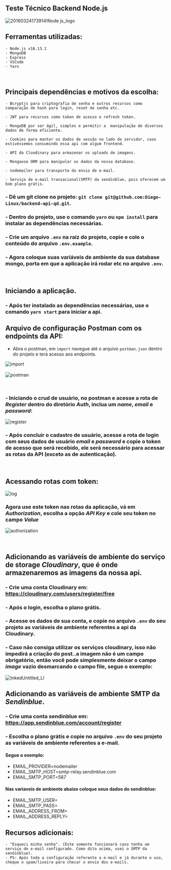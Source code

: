 ## Teste Técnico Backend Node.js

![20160324173914!Node js_logo](https://user-images.githubusercontent.com/60199339/164948993-a031fd56-6a33-4150-9b8b-a5da511d1d87.svg)

## Ferramentas utilizadas: 
    - Node.js v16.13.1
    - MongoDB
    - Express
    - VSCode
    - Yarn

</br>


## Principais dependências e motivos da escolha:
    - Bcryptjs para criptografia de senha e outros recursos como comparação de hash para login, reset de senha etc.
  
    - JWT para recursos como token de acesso e refresh token.

    - MongoDB por ser ágil, simples e permitir a  manipulação de diversos dados de forma eficiente.

    - Cookies para manter os dados de sessão no lado do servidor, caso estivéssemos consumindo essa api com algum frontend.

    - API da Cloudinary para armazenar os uploads de imagens.

    - Mongoose ORM para manipular os dados da nossa database.

    - nodemailer para transporte do envio de e-mail.

    - Serviço de e-mail transacional(SMTP) da sendinblue, pois oferecem um bom plano grátis.


### - Dê um git clone no projeto: ```git clone git@github.com:Diego-Linux/backend-api-qd.git```.

### - Dentro do projeto, use o comando ```yarn``` ou ```npm install``` para instalar as dependências necessárias.

### - Crie um arquivo ```.env``` na raíz do projeto, copie e cole o conteúdo do arquivo ```.env.example```.

### - Agora coloque suas variáveis de ambiente da sua database mongo, porta em que a aplicação irá rodar etc no arquivo ```.env```.

</br>

## Iniciando a aplicação.

### - Após ter instalado as dependências necessárias, use o comando ```yarn start``` para iniciar a api.

## Arquivo de configuração Postman com os endpoints da API:

- Abra o postman, em ```import``` navegue até o arquivo ```postman.json```
  dentro do projeto e terá acesso aos endpoints.

![import](https://user-images.githubusercontent.com/60199339/164950548-4efe68f1-d306-4f37-a4f0-9b3b4c5e9d18.png)
</br></br>
![postman](https://user-images.githubusercontent.com/60199339/164950570-0eb436d2-6839-4da6-9cf7-63a925b3b99d.png)

</br>

### - Iniciando o crud de usuário, no postman e acesse a rota de *Register* dentro do diretório *Auth*, inclua um _name_, _email_ e _password_:

![register](https://user-images.githubusercontent.com/60199339/164947566-2a7088bb-8572-42cf-95fa-a46644525369.png)
</br>

### - Após concluir o cadastro de usuário, acesse a rota de login com seus dados de usuário _email_ e _password_ e copie o token de acesso que será recebido, ele será necessário para acessar as rotas da API (exceto as de autenticação).

</br>

## Acessando rotas com token:

![log](https://user-images.githubusercontent.com/60199339/164947458-4bc8a679-ee88-4ca4-87cf-5136acf32b79.png)



### Agora use este token nas rotas da aplicação, vá em ***Authorization***, escolha a opção ***API Key*** e cole seu token no campo ***Value***

![authorization](https://user-images.githubusercontent.com/60199339/164947683-62603bed-d6d1-4d1a-a92f-b053fee78ee3.png)

</br>

## Adicionando as variáveis de ambiente do serviço de storage ***Cloudinary***, que é onde armazenaremos as imagens da nossa api.

### - Crie uma conta Cloudinary em: https://cloudinary.com/users/register/free

### - Após o login, escolha o plano grátis.

### - Acesse os dados de sua conta, e copie no arquivo ```.env``` do seu projeto as variáveis de ambiente referentes a api da Cloudinary.

### - Caso não consiga utilizar os serviços cloudinary, isso não impedirá a criação do post..a imagem não é um campo obrigatório, então você pode simplesmente deixar o campo *image* vazio desmarcando o campo file, segue o exemplo:

![InkedUntitled_LI](https://user-images.githubusercontent.com/60199339/164950898-c863061e-c065-4748-8d1d-d60a4aa5476f.jpg)


## Adicionando as variáveis de ambiente SMTP da  ***Sendinblue***.

### - Crie uma conta sendinblue em: https://app.sendinblue.com/account/register

### - Escolha o plano grátis e copie no arquivo ```.env``` do seu projeto as variáveis de ambiente referentes a e-mail.

####  Segue o exemplo:

 - EMAIL_PROVIDER=nodemailer
 - EMAIL_SMTP_HOST=smtp-relay.sendinblue.com
 - EMAIL_SMTP_PORT=587
  
#### Nas variaveis de ambiente abaixo coloque seus dados do sendinblue:

 - EMAIL_SMTP_USER=
 - EMAIL_SMTP_PASS=
 - EMAIL_ADDRESS_FROM=
 - EMAIL_ADDRESS_REPLY=

## Recursos adicionais: 
    - "Esqueci minha senha". (Este somente funcionará caso tenha um serviço de e-mail configurado. Como dito acima, usei o SMTP da sendinblue).
    - PS: Após toda a configuração referente a e-mail e já durante o uso, cheque o spam/lixeira para checar o envio dos e-mails.

